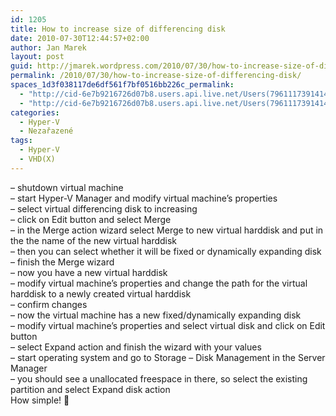 ```yaml
---
id: 1205
title: How to increase size of differencing disk
date: 2010-07-30T12:44:57+02:00
author: Jan Marek
layout: post
guid: http://jmarek.wordpress.com/2010/07/30/how-to-increase-size-of-differencing-disk
permalink: /2010/07/30/how-to-increase-size-of-differencing-disk/
spaces_1d3f038117de6df561f7bf0516bb226c_permalink:
  - "http://cid-6e7b9216726d07b8.users.api.live.net/Users(7961117391414167480)/Blogs('6E7B9216726D07B8!242')/Entries('6E7B9216726D07B8!374')?authkey=EpZNAU0huAk%24"
  - "http://cid-6e7b9216726d07b8.users.api.live.net/Users(7961117391414167480)/Blogs('6E7B9216726D07B8!242')/Entries('6E7B9216726D07B8!374')?authkey=EpZNAU0huAk%24"
categories:
  - Hyper-V
  - Nezařazené
tags:
  - Hyper-V
  - VHD(X)
---
```

<div id="msgcns!6E7B9216726D07B8!374" class="bvMsg">
  <div>
    &#8211; shutdown virtual machine
  </div>
  
  <div>
    &#8211; start Hyper-V Manager and modify virtual machine&#8217;s properties
  </div>
  
  <div>
    &#8211; select virtual differencing disk to increasing
  </div>
  
  <div>
    &#8211; click on Edit button and select Merge
  </div>
  
  <div>
    &#8211; in the Merge action wizard select Merge to new virtual harddisk and put in the the name of the new virtual harddisk
  </div>
  
  <div>
    &#8211; then you can select whether it will be fixed or dynamically expanding disk
  </div>
  
  <div>
    &#8211; finish the Merge wizard
  </div>
  
  <div>
  </div>
  
  <div>
    &#8211; now you have a new virtual harddisk
  </div>
  
  <div>
  </div>
  
  <div>
    &#8211; modify virtual machine&#8217;s properties and change the path for the virtual harddisk to a newly created virtual harddisk
  </div>
  
  <div>
    &#8211; confirm changes
  </div>
  
  <div>
  </div>
  
  <div>
    &#8211; now the virtual machine has a new fixed/dynamically expanding disk
  </div>
  
  <div>
  </div>
  
  <div>
    &#8211; modify virtual machine&#8217;s properties and select virtual disk and click on Edit button
  </div>
  
  <div>
    &#8211; select Expand action and finish the wizard with your values
  </div>
  
  <div>
  </div>
  
  <div>
    &#8211; start operating system and go to Storage &#8211; Disk Management in the Server Manager
  </div>
  
  <div>
    &#8211; you should see a unallocated freespace in there, so select the existing partition and select Expand disk action
  </div>
  
  <div>
  </div>
  
  <div>
    How simple! 🙂
  </div>
</div>

